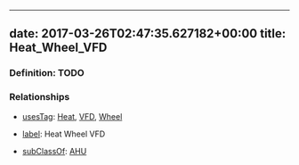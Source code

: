 
---
date: 2017-03-26T02:47:35.627182+00:00
title: Heat_Wheel_VFD
---
### Definition: TODO

### Relationships

* [usesTag](https://brickschema.org/schema/1.0/BrickFrame#usesTag): [Heat](https://brickschema.org/schema/1.0/BrickTag#Heat), [VFD](https://brickschema.org/schema/1.0/BrickTag#VFD), [Wheel](https://brickschema.org/schema/1.0/BrickTag#Wheel)

* [label](http://www.w3.org/2000/01/rdf-schema#label): Heat Wheel VFD

* [subClassOf](http://www.w3.org/2000/01/rdf-schema#subClassOf): [AHU](https://brickschema.org/schema/1.0/Brick#AHU)
